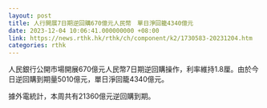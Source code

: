 ```yaml
---
layout: post
title: 人行開展7日期逆回購670億元人民幣　單日淨回籠4340億元
date: 2023-12-04 10:06:41.000000000 +08:00
link: https://news.rthk.hk/rthk/ch/component/k2/1730583-20231204.htm
categories: rthk
---
```


人民銀行公開市場開展670億元人民幣7日期逆回購操作，利率維持1.8厘。由於今日逆回購到期量5010億元，單日淨回籠4340億元。

據外電統計，本周共有21360億元逆回購到期。
